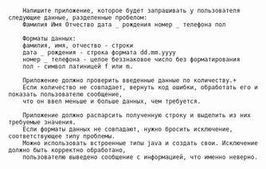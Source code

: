         Напишите приложение, которое будет запрашивать у пользователя следующие данные, разделенные пробелом:
        Фамилия Имя Отчество дата _ рождения номер _ телефона пол

        Форматы данных:
        фамилия, имя, отчество - строки
        дата _ рождения - строка формата dd.mm.yyyy
        номер _ телефона - целое беззнаковое число без форматирования
        пол - символ латиницей f или m.

        Приложение должно проверить введенные данные по количеству.+
        Если количество не совпадает, вернуть код ошибки, обработать его и показать пользователю сообщение,
        что он ввел меньше и больше данных, чем требуется.

        Приложение должно распарсить полученную строку и выделить из них требуемые значения.
        Если форматы данных не совпадают, нужно бросить исключение, соответствующее типу проблемы.
        Можно использовать встроенные типы java и создать свои. Исключение должно быть корректно обработано,
        пользователю выведено сообщение с информацией, что именно неверно.
